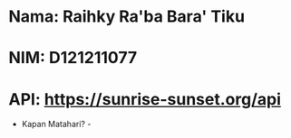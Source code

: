 # Nama: Raihky Ra'ba Bara' Tiku 
# NIM: D121211077
# API: https://sunrise-sunset.org/api

- Kapan Matahari? -


